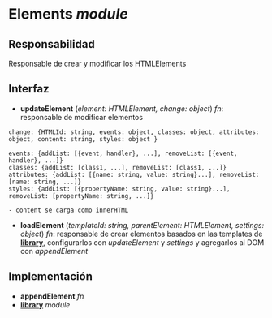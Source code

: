 # Elements _module_

## Responsabilidad

Responsable de crear y modificar los HTMLElements

## Interfaz

-   **updateElement** (_element: HTMLElement, change: object_) _fn_: responsable de modificar elementos

```
change: {HTMLId: string, events: object, classes: object, attributes: object, content: string, styles: object }

events: {addList: [{event, handler}, ...], removeList: [{event, handler}, ...]}
classes: {addList: [class1, ...], removeList: [class1, ...]}
attributes: {addList: [{name: string, value: string}...], removeList: [name: string, ...]}
styles: {addList: [{propertyName: string, value: string}...], removeList: [propertyName: string, ...]}

- content se carga como innerHTML
```

-   **loadElement** (_templateId: string, parentElement: HTMLElement, settings: object_) _fn_: responsable de crear elementos basados en las templates de [**library**](./elements/library.md), configurarlos con _updateElement_ y _settings_ y agregarlos al DOM con _appendElement_

## Implementación

-   **appendElement** _fn_
-   [**library**](./elements/library.md) _module_

